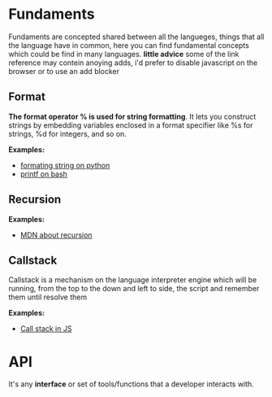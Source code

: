 # Fundaments
Fundaments are concepted shared between all the langueges, things that all the language have in common, here you can find fundamental concepts which could be find in many languages.
**little advice**
some of the link reference may contein anoying adds, i'd prefer to disable javascript on the browser or to use an add blocker

## Format
**The format operator % is used for string formatting**. It lets you construct strings by embedding variables enclosed in a format specifier like %s for strings, %d for integers, and so on.

**Examples:**
 - [formating string on python](https://www.geeksforgeeks.org/python-string-format-method/)
 - [printf on bash](https://linuxize.com/post/bash-printf-command/)

## Recursion

**Examples:**
- [MDN about recursion](https://developer.mozilla.org/en-US/docs/Glossary/Recursion)

## Callstack
Callstack is a mechanism on the language interpreter engine which will be running, from the top to the down and left to side, the script and remember them until resolve them

**Examples:**
- [Call stack in JS](https://developer.mozilla.org/en-US/docs/Glossary/Call_stack)
# API
It's any **interface** or set of tools/functions that a developer interacts with.